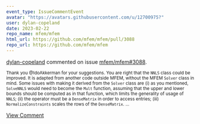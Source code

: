 ```yaml
---
event_type: IssueCommentEvent
avatar: "https://avatars.githubusercontent.com/u/12700975?"
user: dylan-copeland
date: 2023-02-22
repo_name: mfem/mfem
html_url: https://github.com/mfem/mfem/pull/3088
repo_url: https://github.com/mfem/mfem
---
```


<a href='https://github.com/dylan-copeland' target='_blank'>dylan-copeland</a> commented on issue <a href='https://github.com/mfem/mfem/pull/3088' target='_blank'>mfem/mfem#3088</a>.

<small>Thank you @IdoAkkerman for your suggestions. You are right that the `NNLS` class could be improved. It is adapted from another code outside MFEM, without the MFEM `Solver` class in mind. Some issues with making it derived from the `Solver` class are (i) as you mentioned, `SolveNNLS` would need to become the `Mult` function, assuming that the upper and lower bounds should be computed as in that function, which limits the generality of usage of `NNLS`; (ii) the operator must be a `DenseMatrix` in order to access entries; (iii) `NormalizeConstraints` scales the rows of the `DenseMatrix`....</small>

<a href='https://github.com/mfem/mfem/pull/3088' target='_blank'>View Comment</a>